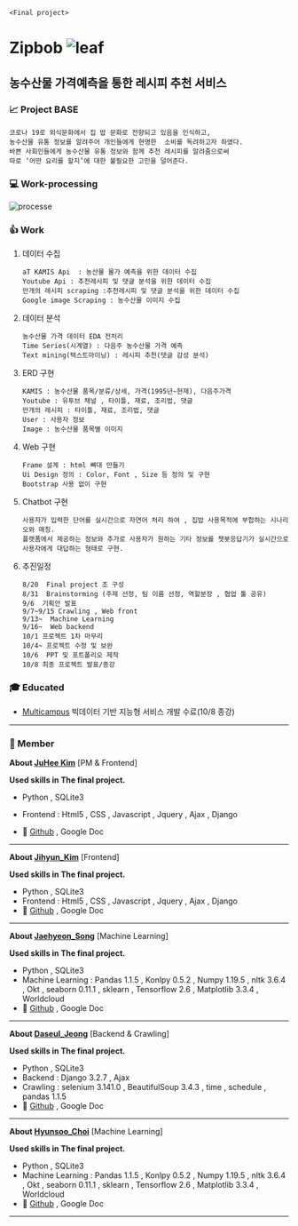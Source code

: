 `<Final project>`
#  Zipbob ![leaf](https://user-images.githubusercontent.com/83646543/136412844-10c6f8f2-0bcd-4034-aac7-139ebdf523e5.png)

## 농수산물 가격예측을 통한 레시피 추천 서비스



### :chart_with_upwards_trend: Project BASE 

```
코로나 19로 외식문화에서 집 밥 문화로 전향되고 있음을 인식하고, 
농수산물 유통 정보를 알려주어 개인들에게 현명한  소비를 독려하고자 하였다. 
바쁜 사회인들에게 농수산물 유통 정보와 함께 추천 레시피를 알려줌으로써 
따로 ‘어떤 요리를 할지’에 대한 불필요한 고민을 덜어준다.
```

### :computer: Work-processing

![processe](https://user-images.githubusercontent.com/83646543/136413012-2f56ce86-8ff4-40dc-8394-a17ac3bb42c8.jpg)

### :+1: Work

1. 데이터 수집

   ```
   aT KAMIS Api  : 농산물 물가 예측을 위한 데이터 수집
   Youtube Api : 추천레시피 및 댓글 분석을 위한 데이터 수집
   만개의 레시피 scraping :추천레시피 및 댓글 분석을 위한 데이터 수집
   Google image Scraping : 농수산물 이미지 수집
   ```

2. 데이터 분석

   ```
   농수산물 가격 데이터 EDA 전처리
   Time Series(시계열) : 다음주 농수산물 가격 예측
   Text mining(텍스트마이닝) : 레시피 추천(댓글 감성 분석)
   ```

   

3. ERD 구현

   ```
   KAMIS : 농수산물 품목/분류/상세, 가격(1995년~현재), 다음주가격
   Youtube : 유투브 채널 , 타이틀, 재료, 조리법, 댓글
   만개의 레시피 : 타이틀, 재료, 조리법, 댓글
   User : 사용자 정보 
   Image : 농수산물 품목별 이미지 
   ```

   

4. Web 구현

   ```
   Frame 설계 : html 뼈대 만들기
   Ui Design 정의 : Color, Font , Size 등 정의 및 구현
   Bootstrap 사용 없이 구현 
   ```

   

5. Chatbot 구현 

   ```
   사용자가 입력한 단어를 실시간으로 자연어 처리 하여 , 집밥 사용목적에 부합하는 시나리오와 매칭. 
   플랫폼에서 제공하는 정보와 추가로 사용자가 원하는 기타 정보를 챗봇응답기가 실시간으로 사용자에게 대답하는 형태로 구현.
   ```
   

6. 추진일정

   ```
   8/20  Final project 조 구성
   8/31  Brainstorming (주제 선정, 팀 이름 선정, 역할분장 , 협업 툴 공유)
   9/6  기획안 발표
   9/7~9/15 Crawling , Web front
   9/13~  Machine Learning
   9/16~  Web backend
   10/1 프로젝트 1차 마무리
   10/4~ 프로젝트 수정 및 보완
   10/6  PPT 및 포트폴리오 제작
   10/8 최종 프로젝트 발표/종강
   ```

   

### :mortar_board: Educated

*  [Multicampus](https://www.multicampus.com) 빅데이터 기반 지능형 서비스 개발 수료(10/8 종강)

-----------------
###  :running: Member 

**About [JuHee Kim](alicelikesbab@gmail.com)** [PM & Frontend]

**Used skills in The final project.**

* Python , SQLite3

* Frontend :   Html5 ,  CSS ,  Javascript ,  Jquery  ,  Ajax , Django 

*  :link:  [Github](https://github.com/ginttone) , Google Doc

-------

**About [ Jihyun_Kim](hyunii605@google.com)** [Frontend]

**Used skills in The final project.**

* Python , SQLite3
* Frontend :   Html5 , CSS ,  Javascript ,  Jquery , Ajax , Django 
*  :link:  [Github]( https://github.com/fonslucens) , Google Doc

---------

**About [Jaehyeon_Song](wogus0523@gmail.com)** [Machine Learning]

**Used skills in The final project.**

* Python , SQLite3
* Machine Learning :  Pandas 1.1.5 ,  Konlpy 0.5.2 , Numpy 1.19.5 , nltk 3.6.4 ,  Okt , seaborn 0.11.1 ,  sklearn ,  Tensorflow 2.6 ,   Matplotlib 3.3.4 , Worldcloud
*  :link:  [Github](https://github.com/Songgplant ) , Google Doc

---------

**About [ Daseul_Jeong](jds88guy@gmail.com)** [Backend & Crawling]

**Used skills in The final project.**

* Python , SQLite3
* Backend :   Django 3.2.7 , Ajax 
* Crawling : selenium 3.141.0 , BeautifulSoup 3.4.3 , time , schedule , pandas 1.1.5
*  :link:  [Github]( https://github.com/Ethan-Jeong) , Google Doc

---------

**About [Hyunsoo_Choi]( hakdjhakdj@gmail.com)** [Machine Learning]

**Used skills in The final project.**

* Python , SQLite3
* Machine Learning :  Pandas 1.1.5 ,  Konlpy 0.5.2 , Numpy 1.19.5 , nltk 3.6.4 ,  Okt , seaborn 0.11.1 ,  sklearn ,  Tensorflow 2.6 , Matplotlib 3.3.4 , Worldcloud
*  :link:  [Github]( https://github.com/hakdj) , Google Doc

-----------------
